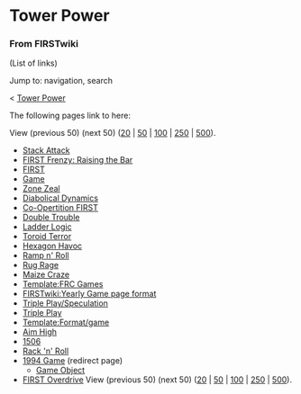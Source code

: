 # Tower Power

### From FIRSTwiki

(List of links)

Jump to: navigation, search

&lt; [Tower Power](/index.php?title=Tower_Power&redirect=no "Tower Power" )  

The following pages link to here:

View (previous 50) (next 50)
([20](/index.php?title=Special:Whatlinkshere/Tower_Power&limit=20&from=0
"Special:Whatlinkshere/Tower Power" ) |
[50](/index.php?title=Special:Whatlinkshere/Tower_Power&limit=50&from=0
"Special:Whatlinkshere/Tower Power" ) |
[100](/index.php?title=Special:Whatlinkshere/Tower_Power&limit=100&from=0
"Special:Whatlinkshere/Tower Power" ) |
[250](/index.php?title=Special:Whatlinkshere/Tower_Power&limit=250&from=0
"Special:Whatlinkshere/Tower Power" ) |
[500](/index.php?title=Special:Whatlinkshere/Tower_Power&limit=500&from=0
"Special:Whatlinkshere/Tower Power" )).

  * [Stack Attack](Stack_Attack "Stack Attack" )
  * [FIRST Frenzy: Raising the Bar](FIRST_Frenzy:_Raising_the_Bar "FIRST Frenzy: Raising the Bar" )
  * [FIRST](FIRST "FIRST" )
  * [Game](Game "Game" )
  * [Zone Zeal](Zone_Zeal "Zone Zeal" )
  * [Diabolical Dynamics](Diabolical_Dynamics "Diabolical Dynamics" )
  * [Co-Opertition FIRST](Co-Opertition_FIRST "Co-Opertition FIRST" )
  * [Double Trouble](Double_Trouble "Double Trouble" )
  * [Ladder Logic](Ladder_Logic "Ladder Logic" )
  * [Toroid Terror](Toroid_Terror "Toroid Terror" )
  * [Hexagon Havoc](Hexagon_Havoc "Hexagon Havoc" )
  * [Ramp n' Roll](Ramp_n%27_Roll "Ramp n' Roll" )
  * [Rug Rage](Rug_Rage "Rug Rage" )
  * [Maize Craze](Maize_Craze "Maize Craze" )
  * [Template:FRC Games](Template:FRC_Games "Template:FRC Games" )
  * [FIRSTwiki:Yearly Game page format](FIRSTwiki:Yearly_Game_page_format "FIRSTwiki:Yearly Game page format" )
  * [Triple Play/Speculation](Triple_Play/Speculation "Triple Play/Speculation" )
  * [Triple Play](Triple_Play "Triple Play" )
  * [Template:Format/game](Template:Format/game "Template:Format/game" )
  * [Aim High](Aim_High "Aim High" )
  * [1506](1506 "1506" )
  * [Rack 'n' Roll](Rack_%27n%27_Roll "Rack 'n' Roll" )
  * [1994 Game](/index.php?title=1994_Game&redirect=no "1994 Game" ) (redirect page) 
    * [Game Object](Game_Object "Game Object" )
  * [FIRST Overdrive](FIRST_Overdrive "FIRST Overdrive" )
View (previous 50) (next 50)
([20](/index.php?title=Special:Whatlinkshere/Tower_Power&limit=20&from=0
"Special:Whatlinkshere/Tower Power" ) |
[50](/index.php?title=Special:Whatlinkshere/Tower_Power&limit=50&from=0
"Special:Whatlinkshere/Tower Power" ) |
[100](/index.php?title=Special:Whatlinkshere/Tower_Power&limit=100&from=0
"Special:Whatlinkshere/Tower Power" ) |
[250](/index.php?title=Special:Whatlinkshere/Tower_Power&limit=250&from=0
"Special:Whatlinkshere/Tower Power" ) |
[500](/index.php?title=Special:Whatlinkshere/Tower_Power&limit=500&from=0
"Special:Whatlinkshere/Tower Power" )).

